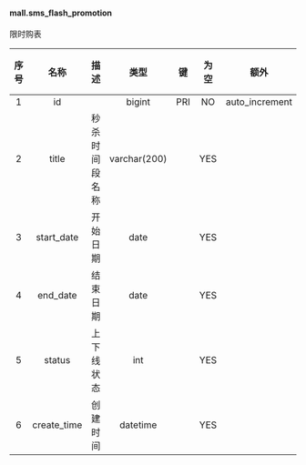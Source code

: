 #### mall.sms_flash_promotion 
限时购表

| 序号 | 名称 | 描述 | 类型 | 键 | 为空 | 额外 | 默认值 |
| :--: | :--: | :--: | :--: | :--: | :--: | :--: | :--: |
| 1 | id |  | bigint | PRI | NO | auto_increment |  |
| 2 | title | 秒杀时间段名称 | varchar(200) |  | YES |  |  |
| 3 | start_date | 开始日期 | date |  | YES |  |  |
| 4 | end_date | 结束日期 | date |  | YES |  |  |
| 5 | status | 上下线状态 | int |  | YES |  |  |
| 6 | create_time | 创建时间 | datetime |  | YES |  |  |
